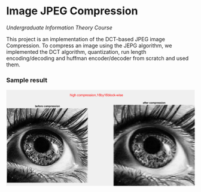 # Image JPEG Compression
*Undergraduate Information Theory Course*

This project is an implementation of the DCT-based JPEG image Compression. 
To compress an image using the JEPG algorithm, we implemented the DCT algorithm,
quantization, run length encoding/decoding and 
huffman encoder/decoder from scratch and used them.

### Sample result
![high compression 16x16 block](results/high_comp_16by16.PNG)